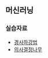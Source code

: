 ## 머신러닝

### 실습자료

- [경사하강법](https://colab.research.google.com/github/teddylee777/incheon_univ/blob/main/02-%EB%A8%B8%EC%8B%A0%EB%9F%AC%EB%8B%9D/01-%EA%B2%BD%EC%82%AC%ED%95%98%EA%B0%95%EB%B2%95-(Gradient-Descent).ipynb)
- [의사결정나무](https://colab.research.google.com/github/teddylee777/incheon_univ/blob/main/02-%EB%A8%B8%EC%8B%A0%EB%9F%AC%EB%8B%9D/02-%EC%9D%98%EC%82%AC%EA%B2%B0%EC%A0%95%EB%82%98%EB%AC%B4.ipynb)
